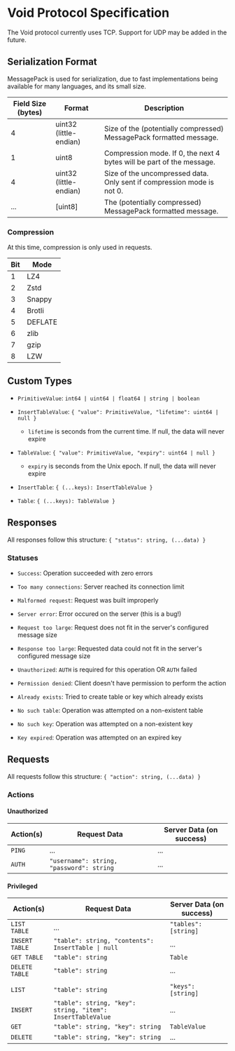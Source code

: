 # Void Protocol Specification

The Void protocol currently uses TCP. Support for UDP may be added in the future.

## Serialization Format

MessagePack is used for serialization, due to fast implementations being available for many languages, and its small size.

| Field Size (bytes) | Format                 | Description                                                            |
| ------------------ | ---------------------- | ---------------------------------------------------------------------- |
| 4                  | uint32 (little-endian) | Size of the (potentially compressed) MessagePack formatted message.    |
| 1                  | uint8                  | Compression mode. If 0, the next 4 bytes will be part of the message.  |
| 4                  | uint32 (little-endian) | Size of the uncompressed data. Only sent if compression mode is not 0. |
| ...                | \[uint8\]              | The (potentially compressed) MessagePack formatted message.            |

### Compression

At this time, compression is only used in requests.

| Bit | Mode    |
| --- | ------- |
| 1   | LZ4     |
| 2   | Zstd    |
| 3   | Snappy  |
| 4   | Brotli  |
| 5   | DEFLATE |
| 6   | zlib    |
| 7   | gzip    |
| 8   | LZW     |

## Custom Types

- `PrimitiveValue`: `int64 | uint64 | float64 | string | boolean`
- `InsertTableValue`: `{ "value": PrimitiveValue, "lifetime": uint64 | null }`

  - `lifetime` is seconds from the current time. If null, the data will never expire

- `TableValue`: `{ "value": PrimitiveValue, "expiry": uint64 | null }`

  - `expiry` is seconds from the Unix epoch. If null, the data will never expire

- `InsertTable`: `{ (...keys): InsertTableValue }`
- `Table`: `{ (...keys): TableValue }`

## Responses

All responses follow this structure: `{ "status": string, (...data) }`

### Statuses

- `Success`: Operation succeeded with zero errors
- `Too many connections`: Server reached its connection limit
- `Malformed request`: Request was built improperly
- `Server error`: Error occured on the server (this is a bug!)

- `Request too large`: Request does not fit in the server's configured message size
- `Response too large`: Requested data could not fit in the server's configured message size

- `Unauthorized`: `AUTH` is required for this operation OR `AUTH` failed
- `Permission denied`: Client doesn't have permission to perform the action

- `Already exists`: Tried to create table or key which already exists
- `No such table`: Operation was attempted on a non-existent table
- `No such key`: Operation was attempted on a non-existent key
- `Key expired`: Operation was attempted on an expired key

## Requests

All requests follow this structure: `{ "action": string, (...data) }`

### Actions

#### Unauthorized

| Action(s) | Request Data                             | Server Data (on success) |
| --------- | ---------------------------------------- | ------------------------ |
| `PING`    | ...                                      | ...                      |
| `AUTH`    | `"username": string, "password": string` | ...                      |

#### Privileged

| Action(s)      | Request Data                                               | Server Data (on success) |
| -------------- | ---------------------------------------------------------- | ------------------------ |
| `LIST TABLE`   | ...                                                        | `"tables": [string]`     |
| `INSERT TABLE` | `"table": string, "contents": InsertTable \| null`         | ...                      |
| `GET TABLE`    | `"table": string`                                          | `Table`                  |
| `DELETE TABLE` | `"table": string`                                          | ...                      |
|                |                                                            |                          |
| `LIST`         | `"table": string`                                          | `"keys": [string]`       |
| `INSERT`       | `"table": string, "key": string, "item": InsertTableValue` | ...                      |
| `GET`          | `"table": string, "key": string`                           | `TableValue`             |
| `DELETE`       | `"table": string, "key": string`                           | ...                      |
